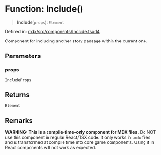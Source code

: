 # Function: Include()

> **Include**(`props`): `Element`

Defined in: [mdx/src/components/Include.tsx:14](https://github.com/laruss/react-text-game/blob/59d7b8f771aa0b3a193326c59fd60a3d4ca5383b/packages/mdx/src/components/Include.tsx#L14)

Component for including another story passage within the current one.

## Parameters

### props

`IncludeProps`

## Returns

`Element`

## Remarks

**WARNING: This is a compile-time-only component for MDX files.**
Do NOT use this component in regular React/TSX code. It only works in `.mdx` files
and is transformed at compile time into core game components. Using it in React components
will not work as expected.

